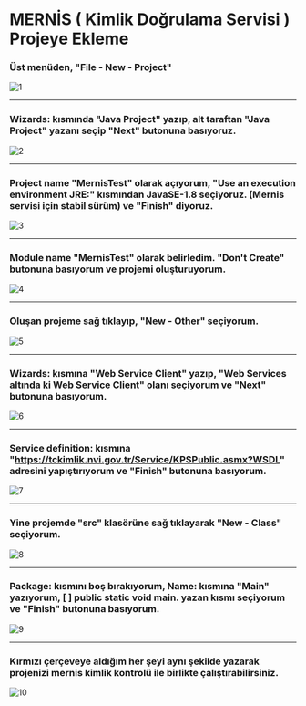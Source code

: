 # MERNİS ( Kimlik Doğrulama Servisi ) Projeye Ekleme

### Üst menüden, "File - New - Project"
![1](https://user-images.githubusercontent.com/36954450/118634858-a9d59600-b7db-11eb-81a1-8d3c9c04c979.png)


* * *

### Wizards: kısmında "Java Project" yazıp, alt taraftan "Java Project" yazanı seçip "Next" butonuna basıyoruz.
![2](https://user-images.githubusercontent.com/36954450/118634861-aa6e2c80-b7db-11eb-9dc5-87d1ac0986fc.png)

* * *

### Project name "MernisTest" olarak açıyorum, "Use an execution environment JRE:" kısmından JavaSE-1.8 seçiyoruz. (Mernis servisi için stabil sürüm) ve "Finish" diyoruz.
![3](https://user-images.githubusercontent.com/36954450/118634863-aa6e2c80-b7db-11eb-8775-3204974d7675.png)

* * *

### Module name "MernisTest" olarak belirledim. "Don't Create" butonuna basıyorum ve projemi oluşturuyorum.
![4](https://user-images.githubusercontent.com/36954450/118634865-ab06c300-b7db-11eb-8c65-a47ce2343ea9.png)

* * *

### Oluşan projeme sağ tıklayıp, "New - Other" seçiyorum.
![5](https://user-images.githubusercontent.com/36954450/118634869-ab06c300-b7db-11eb-93d0-19af0fa68575.png)


* * *

### Wizards: kısmına "Web Service Client" yazıp, "Web Services altında ki Web Service Client" olanı seçiyorum ve "Next" butonuna basıyorum.
![6](https://user-images.githubusercontent.com/36954450/118634842-a7733c00-b7db-11eb-9391-00c2c053d73d.png)

* * *

### Service definition: kısmına "https://tckimlik.nvi.gov.tr/Service/KPSPublic.asmx?WSDL" adresini yapıştırıyorum ve "Finish" butonuna basıyorum.
![7](https://user-images.githubusercontent.com/36954450/118634846-a8a46900-b7db-11eb-95eb-5e43a4f2fa17.png)

* * *

### Yine projemde "src" klasörüne sağ tıklayarak "New - Class" seçiyorum.
![8](https://user-images.githubusercontent.com/36954450/118634851-a8a46900-b7db-11eb-9532-15d5e588b59f.png)

* * *

### Package: kısmını boş bırakıyorum, Name: kısmına "Main" yazıyorum, [ ] public static void main. yazan kısmı seçiyorum ve "Finish" butonuna basıyorum.
![9](https://user-images.githubusercontent.com/36954450/118634854-a93cff80-b7db-11eb-8461-8d1c7bd16115.png)

* * *

### Kırmızı çerçeveye aldığım her şeyi aynı şekilde yazarak projenizi mernis kimlik kontrolü ile birlikte çalıştırabilirsiniz.
![10](https://user-images.githubusercontent.com/36954450/118634856-a9d59600-b7db-11eb-8e1d-14103a3abf92.png)


